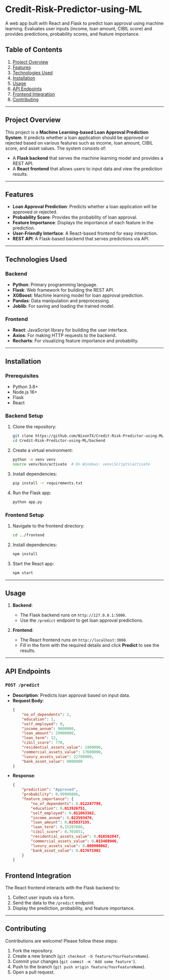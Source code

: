 # Credit-Risk-Predictor-using-ML
A web app built with React and Flask to predict loan approval using machine learning. Evaluates user inputs (income, loan amount, CIBIL score) and provides predictions, probability scores, and feature importance.


## Table of Contents
1. [Project Overview](#project-overview)
2. [Features](#features)
3. [Technologies Used](#technologies-used)
4. [Installation](#installation)
5. [Usage](#usage)
6. [API Endpoints](#api-endpoints)
7. [Frontend Integration](#frontend-integration)
8. [Contributing](#contributing)

---

## Project Overview
This project is a **Machine Learning-based Loan Approval Prediction System**. It predicts whether a loan application should be approved or rejected based on various features such as income, loan amount, CIBIL score, and asset values. The system consists of:
- A **Flask backend** that serves the machine learning model and provides a REST API.
- A **React frontend** that allows users to input data and view the prediction results.

---

## Features
- **Loan Approval Prediction**: Predicts whether a loan application will be approved or rejected.
- **Probability Score**: Provides the probability of loan approval.
- **Feature Importance**: Displays the importance of each feature in the prediction.
- **User-Friendly Interface**: A React-based frontend for easy interaction.
- **REST API**: A Flask-based backend that serves predictions via API.

---

## Technologies Used
### Backend
- **Python**: Primary programming language.
- **Flask**: Web framework for building the REST API.
- **XGBoost**: Machine learning model for loan approval prediction.
- **Pandas**: Data manipulation and preprocessing.
- **Joblib**: For saving and loading the trained model.

### Frontend
- **React**: JavaScript library for building the user interface.
- **Axios**: For making HTTP requests to the backend.
- **Recharts**: For visualizing feature importance and probability.

---

## Installation
### Prerequisites
- Python 3.8+
- Node.js 16+
- Flask
- React

### Backend Setup
1. Clone the repository:
   ```bash
   git clone https://github.com/NixonTX/Credit-Risk-Predictor-using-ML.git
   cd Credit-Risk-Predictor-using-ML/backend
   ```

2. Create a virtual environment:
   ```bash
   python -m venv venv
   source venv/bin/activate  # On Windows: venv\Scripts\activate
   ```

3. Install dependencies:
   ```bash
   pip install -r requirements.txt
   ```

4. Run the Flask app:
   ```bash
   python app.py
   ```

### Frontend Setup
1. Navigate to the frontend directory:
   ```bash
   cd ../frontend
   ```

2. Install dependencies:
   ```bash
   npm install
   ```

3. Start the React app:
   ```bash
   npm start
   ```

---

## Usage
1. **Backend**:
   - The Flask backend runs on `http://127.0.0.1:5000`.
   - Use the `/predict` endpoint to get loan approval predictions.

2. **Frontend**:
   - The React frontend runs on `http://localhost:3000`.
   - Fill in the form with the required details and click **Predict** to see the results.

---

## API Endpoints
### `POST /predict`
- **Description**: Predicts loan approval based on input data.
- **Request Body**:
  ```json
  {
      "no_of_dependents": 2,
      "education": 1,
      "self_employed": 0,
      "income_annum": 9600000,
      "loan_amount": 29900000,
      "loan_term": 12,
      "cibil_score": 778,
      "residential_assets_value": 2400000,
      "commercial_assets_value": 17600000,
      "luxury_assets_value": 22700000,
      "bank_asset_value": 8000000
  }
  ```
- **Response**:
  ```json
  {
      "prediction": "Approved",
      "probability": 0.99909866,
      "feature_importance": {
          "no_of_dependents": 0.012247798,
          "education": 0.013926751,
          "self_employed": 0.011063362,
          "income_annum": 0.023593476,
          "loan_amount": 0.025837155,
          "loan_term": 0.15287666,
          "cibil_score": 0.703851,
          "residential_assets_value": 0.016562847,
          "commercial_assets_value": 0.013460946,
          "luxury_assets_value": 0.008908062,
          "bank_asset_value": 0.017671902
      }
  }
  ```

## Frontend Integration
The React frontend interacts with the Flask backend to:
1. Collect user inputs via a form.
2. Send the data to the `/predict` endpoint.
3. Display the prediction, probability, and feature importance.

---

## Contributing
Contributions are welcome! Please follow these steps:
1. Fork the repository.
2. Create a new branch (`git checkout -b feature/YourFeatureName`).
3. Commit your changes (`git commit -m 'Add some feature'`).
4. Push to the branch (`git push origin feature/YourFeatureName`).
5. Open a pull request.
